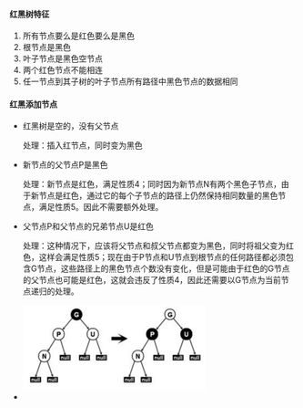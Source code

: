#### 红黑树特征

1. 所有节点要么是红色要么是黑色
2. 根节点是黑色
3. 叶子节点是黑色空节点
4. 两个红色节点不能相连
5. 任一节点到其子树的叶子节点所有路径中黑色节点的数据相同

#### 红黑添加节点

- 红黑树是空的，没有父节点

    处理：插入红节点，同时变为黑色

- 新节点的父节点P是黑色

    处理：新节点是红色，满足性质4；同时因为新节点N有两个黑色子节点，由于新节点是红色，通过它的每个子节点的路径上仍然保持相同数量的黑色节点，满足性质5。因此不需要额外处理。

- 父节点P和父节点的兄弟节点U是红色

    处理：这种情况下，应该将父节点和叔父节点都变为黑色，同时将祖父变为红色，这样会满足性质5；现在由于P节点和U节点到根节点的任何路径都必须包含G节点，这些路径上的黑色节点个数没有变化，但是可能由于红色的G节点的父节点也可能是红色，这就会违反了性质4，因此还需要以G节点为当前节点递归的处理。

    <img src=".images/image-20200420131901422.png" alt="image-20200420131901422" style="zoom:50%;" />

- 

